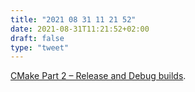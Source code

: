 ```yaml
---
title: "2021 08 31 11 21 52"
date: 2021-08-31T11:21:52+02:00
draft: false
type: "tweet"
---
```

[CMake Part 2 – Release and Debug builds](https://blog.feabhas.com/2021/07/cmake-part-2-release-and-debug-builds/).
